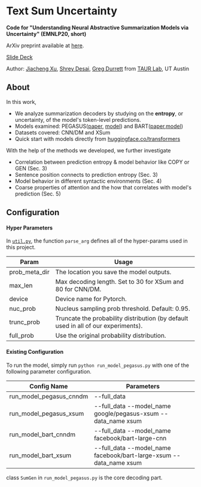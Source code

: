 # Text Sum Uncertainty

**Code for "Understanding Neural Abstractive Summarization Models via Uncertainty" (EMNLP20, short)**

ArXiv preprint available at [here](https://arxiv.org/abs/2010.07882). 

[Slide Deck](https://github.com/jiacheng-xu/text-sum-uncertainty/slide.pdf)

Author: [Jiacheng Xu](https://www.cs.utexas.edu/~jcxu/), [Shrey Desai](https://shreydesai.github.io/), [Greg Durrett](https://www.cs.utexas.edu/~gdurrett/) from [TAUR Lab](http://taur.cs.utexas.edu/), UT Austin
## About
 In this work, 
 - We analyze summarization decoders by studying on the **entropy**, or uncertainty, of the model's token-level predictions.
 - Models examined: PEGASUS([paper](https://arxiv.org/abs/1912.08777), [model](https://huggingface.co/transformers/model_doc/pegasus.html#pegasusforconditionalgeneration)) and 
 BART([paper](https://arxiv.org/abs/1910.13461),[model](https://huggingface.co/transformers/model_doc/bart.html#bartforconditionalgeneration))
 - Datasets covered: CNN/DM and XSum
 - Quick start with models directly from [huggingface.co/transformers](https://github.com/huggingface/transformers) 
 
With the help of the methods we developed, we further investigate
- Correlation between prediction entropy & model behavior like COPY or GEN (Sec. 3)
- Sentence position connects to prediction entropy (Sec. 3) 
- Model behavior in different syntactic environments (Sec. 4)
- Coarse properties of attention and the how that correlates with model's prediction (Sec. 5) 


## Configuration

#### Hyper Parameters
In [`util.py`](https://github.com/jiacheng-xu/text-sum-uncertainty/blob/master/util.py), the function `parse_arg` defines all of the hyper-params used in this project.
 
| Param | Usage |
| ----------- | ----------- |
| prob_meta_dir | The location you save the model outputs. |
|max_len| Max decoding length. Set to 30 for XSum and 80 for CNN/DM. |
|device | Device name for Pytorch.|
|nuc_prob| Nucleus sampling prob threshold. Default: 0.95. |
|trunc_prob | Truncate the probability distribution (by default used in all of our experiments).|
|full_prob| Use the original probability distribution. |


#### Existing Configuration
To run the model, simply run `python run_model_pegasus.py` with one of the following parameter configuration. 

| Config Name | Parameters |
| ----------- | ----------- |
| run_model_pegasus_cnndm | --full_data |
| run_model_pegasus_xsum | --full_data --model_name google/pegasus-xsum --data_name xsum |
|run_model_bart_cnndm | --full_data --model_name facebook/bart-large-cnn |
|run_model_bart_xsum | --full_data --model_name facebook/bart-large-xsum --data_name xsum|

class `SumGen` in `run_model_pegasus.py` is the core decoding part. 
